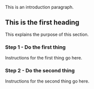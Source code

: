 This is an introduction paragraph.

## This is the first heading

This explains the purpose of this section.

### Step 1 - Do the first thing

Instructions for the first thing go here.

### Step 2 - Do the second thing

Instructions for the second thing go here.